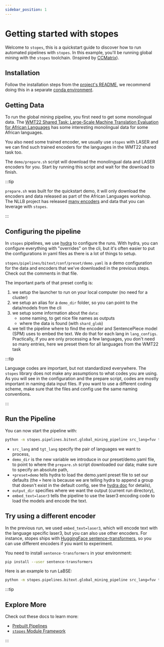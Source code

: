 ```yaml
---
sidebar_position: 1
---
```


# Getting started with stopes

Welcome to `stopes`, this is a quickstart guide to discover how to run automated pipelines with `stopes`. In this example, you'll be running
global mining with the `stopes` toolchain. (Inspired by
[CCMatrix](https://ai.facebook.com/blog/ccmatrix-a-billion-scale-bitext-data-set-for-training-translation-models/)).

## Installation

Follow the installation steps from the [project's README](https://github.com/facebookresearch/stopes/blob/main/README.md), we recommend doing this in a separate [conda environment](https://docs.conda.io/projects/conda/en/latest/user-guide/getting-started.html).

## Getting Data

To run the global mining pipeline, you first need to get some monolingual data.
The [WMT22 Shared Task: Large-Scale Machine Translation Evaluation for African
Languages](https://statmt.org/wmt22/large-scale-multilingual-translation-task.html)
has some interesting monolingual data for some African languages.

You also need some trained encoder, we usually use `stopes` with LASER and we can
find such trained encoders for the languages in the WMT22 shared task too.

The `demo/prepare.sh` script will download the monolingual data and LASER encoders
for you. Start by running this script and wait for the download to finish.

:::tip

`prepare.sh` was built for the quickstart demo, it will only download the encoders and data released as part of the African Languages workshop. The NLLB project has released [many encoders](https://github.com/facebookresearch/LASER/tree/main/nllb/) and data that you can leverage with `stopes`.

:::

## Configuring the pipeline

In `stopes` pipelines, we use [hydra](https://hydra.cc/) to configure the runs.
With hydra, you can configure everything with "overrides" on the cli, but it's
often easier to put the configurations in yaml files as there is a lot of things
to setup.

`stopes/pipelines/bitext/conf/preset/demo.yaml` is a demo configuration for the
data and encoders that we've downloaded in the previous steps. Check out the
comments in that file.

The important parts of that preset config is:
1. we setup the launcher to run on your local computer (no need for a cluster)
2. we setup an alias for a `demo_dir` folder, so you can point to the
   data/models from the cli
3. we setup some information about the `data`:
   - some naming, to get nice file names as outputs
   - where the data is found (with `shard_glob`)
4. we tell the pipeline where to find the encoder and SentencePiece model (SPM) uses
   to embed the text. We do that for each lang in `lang_configs`. Practically,
   if you are only processing a few languages, you don't need so many entries,
   here we preset them for all languages from the WMT22 task

:::tip

Language codes are important, but not standardized everywhere. The `stopes` library does not make any assumptions to what codes you are using. As you will see in the configuration and the prepare script, codes are mostly important in naming data input files. If you want to use a different coding scheme, make sure that the files and config use the same naming conventions.

:::

## Run the Pipeline

You can now start the pipeline with:
```bash
python -m stopes.pipelines.bitext.global_mining_pipeline src_lang=fuv tgt_lang=zul demo_dir=.../stopes-repo/demo +preset=demo output_dir=. embed_text=laser3
```

- `src_lang` and `tgt_lang` specify the pair of languages we want to process,
- `demo_dir` is the new variable we introduce in our preset/demo.yaml file, to
  point to where the `prepare.sh` script downloaded our data; make sure to
  specify an absolute path,
- `+preset=demo` tells hydra to load the demo.yaml preset file to set our
  defaults (the `+` here is because we are telling hydra to append a group that
  doesn't exist in the default config, see the [hydra
  doc](https://hydra.cc/docs/1.0/advanced/override_grammar/basic/#basic-override-syntax)
  for details),
- `output_dir` specifies where we want the output (current run directory),
- `embed_text=laser3` tells the pipeline to use the laser3 encoding code to load
  the models and encode the text.

## Try using a different encoder

In the previous run, we used `embed_text=laser3`, which will encode text with
the language specific laser3, but you can also use other encoders. For instance,
stopes ships with [HuggingFace
sentence-transformers](https://huggingface.co/sentence-transformers), so you can
use different encoders if you want to experiment.

You need to install `sentence-transformers` in your environment:

```bash
pip install --user sentence-transformers
```

Here is an example to run LaBSE:

```bash
python -m stopes.pipelines.bitext.global_mining_pipeline src_lang=fuv tgt_lang=zul demo_dir=.../stopes-repo/demo +preset=demo output_dir=. embed_text=hf_labse lang_configs=null
```

:::tip

## Explore More

Check out these docs to learn more:
- [Prebuilt Pipelines](category/prebuilt-pipelines)
- [`stopes` Module Framework](stopes)

:::
